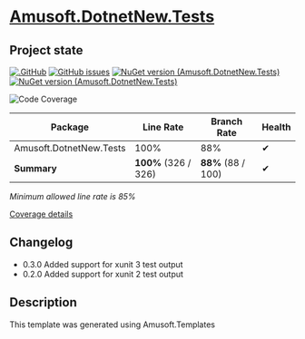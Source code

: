 # [Amusoft.DotnetNew.Tests](https://www.github.com/taori/Amusoft.DotnetNew.Tests)

## Project state

[![.GitHub](https://github.com/taori/Amusoft.DotnetNew.Tests/actions/workflows/CI.yml/badge.svg)](https://github.com/taori/Amusoft.DotnetNew.Tests/actions/workflows/CI.yml)
[![GitHub issues](https://img.shields.io/github/issues/taori/Amusoft.DotnetNew.Tests)](https://github.com/taori/Amusoft.DotnetNew.Tests/issues)
[![NuGet version (Amusoft.DotnetNew.Tests)](https://img.shields.io/nuget/v/Amusoft.DotnetNew.Tests.svg)](https://www.nuget.org/packages/Amusoft.DotnetNew.Tests/)
[![NuGet version (Amusoft.DotnetNew.Tests)](https://img.shields.io/nuget/vpre/Amusoft.DotnetNew.Tests.svg)](https://www.nuget.org/packages/Amusoft.DotnetNew.Tests/latest/prerelease)

<!--CoverageStart-->
![Code Coverage](https://img.shields.io/badge/Code%20Coverage-100%25-success?style=flat)

Package | Line Rate | Branch Rate | Health
-------- | --------- | ----------- | ------
Amusoft.DotnetNew.Tests | 100% | 88% | ✔
**Summary** | **100%** (326 / 326) | **88%** (88 / 100) | ✔

_Minimum allowed line rate is 85%_

[Coverage details](https://taori.github.io/Amusoft.DotnetNew.Tests)
<!--CoverageEnd-->

## Changelog
- 0.3.0 Added support for xunit 3 test output
- 0.2.0 Added support for xunit 2 test output

## Description

This template was generated using Amusoft.Templates